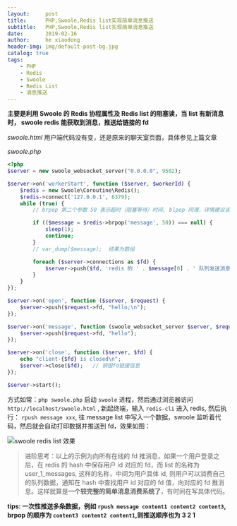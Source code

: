 ```yaml
---
layout:     post
title:      PHP,Swoole,Redis list实现简单消息推送
subtitle:   PHP,Swoole,Redis list实现简单消息推送
date:       2019-02-16
author:     he xiaodong
header-img: img/default-post-bg.jpg
catalog: true
tags:
    - PHP
    - Redis
    - Swoole
    - Redis List
    - 消息推送
---
```

**主要是利用 Swoole 的 Redis 协程属性及 Redis list 的阻塞读，当 list 有新消息时， swoole redis 能获取到消息，推送给链接的 fd**

*swoole.html*
用户端代码没有变，还是原来的聊天室页面，具体参见上篇文章

*swoole.php*
```php
<?php
$server = new swoole_websocket_server("0.0.0.0", 9502);

$server->on('workerStart', function ($server, $workerId) {
    $redis = new Swoole\Coroutine\Redis();
    $redis->connect('127.0.0.1', 6379);
    while (true) {
        // brpop 第二个参数 50 表示超时（阻塞等待）时间, blpop 同理，详情建议读文档,对应的 redis 操作是 rpush/lpush key content

        if (($message = $redis->brpop('message', 50)) === null) {
            sleep(1);
            continue;
        }
        // var_dump($message);  结果为数组

        foreach ($server->connections as $fd) {
            $server->push($fd, 'redis 的 ' . $message[0] . ' 队列发送消息:' . $message[1]);
        }
    }
});

$server->on('open', function ($server, $request) {
    $server->push($request->fd, "hello;\n");
});

$server->on('message', function (swoole_websocket_server $server, $request) {
    $server->push($request->fd, "hello");
});

$server->on('close', function ($server, $fd) {
    echo "client-{$fd} is closed\n";
    $server->close($fd);   // 销毁fd链接信息
});

$server->start();
```

方式如常：`php swoole.php` 启动 `swoole` 进程，然后通过浏览器访问 `http://localhost/swoole.html` , 新起终端，输入 `redis-cli` 进入 redis, 然后执行： `rpush message xxx`, 往 message list 中写入一个数据，swoole 监听着代码，然后就会自动打印数据并推送到 fd，效果如图：

![swoole redis list 效果](https://alpha2016.github.io/img/2019-02-18-swoole-redis-list-demo.jpg "swoole redis list 效果")

> 进阶思考：以上的示例为向所有在线的 fd 推消息，如果一个用户登录之后，在 redis 的 hash 中保存用户 id 对应的 fd，而 list 的名称为 user_1_messages, 这样的名称，中间为用户具体 id, 则用户可以消费自己的队列数据，通知在 hash 中查找用户 id 对应的 fd 值，向对应的 fd 推消息。这样就算是**一个较完整的简单消息消费系统了**，有时间在写具体代码。

**tips: 一次性推送多条数据，例如 `rpush message content1 content2 content3`, brpop 的顺序为 `content3 content2 content1`,则推送顺序也为 3 2 1**